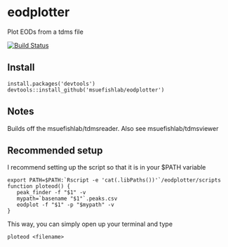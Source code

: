 # eodplotter

Plot EODs from a tdms file

[![Build Status](https://travis-ci.org/msuefishlab/eodplotter.svg?branch=master)](https://travis-ci.org/msuefishlab/eodplotter)

## Install

    install.packages('devtools')
    devtools::install_github('msuefishlab/eodplotter')

## Notes

Builds off the msuefishlab/tdmsreader. Also see msuefishlab/tdmsviewer


## Recommended setup

I recommend setting up the script so that it is in your $PATH variable

```
export PATH=$PATH:`Rscript -e 'cat(.libPaths())'`/eodplotter/scripts
function ploteod() {
   peak_finder -f "$1" -v
   mypath=`basename "$1"`.peaks.csv
   eodplot -f "$1" -p "$mypath" -v
}
```

This way, you can simply open up your terminal and type

    ploteod <filename>


